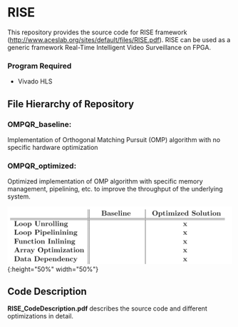 # RISE

This repository provides the source code for RISE framework (http://www.aceslab.org/sites/default/files/RISE.pdf). RISE can be used as a generic framework Real-Time Intelligent Video Surveillance on FPGA.

### Program Required
* Vivado HLS

## File Hierarchy of Repository

### OMPQR_baseline:
Implementation of Orthogonal Matching Pursuit (OMP) algorithm with no specific hardware optimization

### OMPQR_optimized:
Optimized implementation of OMP algorithm with specific memory management, pipelining, etc. to improve the throughput of the underlying system.

![ScreenShot](https://github.com/Bitadr/RISE/blob/master/opt.PNG){:height="50%" width="50%"}
  
## Code Description
**RISE_CodeDescription.pdf** describes the source code and different optimizations in detail.
